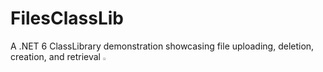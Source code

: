 # FilesClassLib
A .NET 6 ClassLibrary demonstration showcasing file uploading, deletion, creation, and retrieval <span> <img src="https://upload.wikimedia.org/wikipedia/commons/e/ee/.NET_Core_Logo.svg" alt=".NET Logo" width="2.5%" height="2.5%"><span/>

